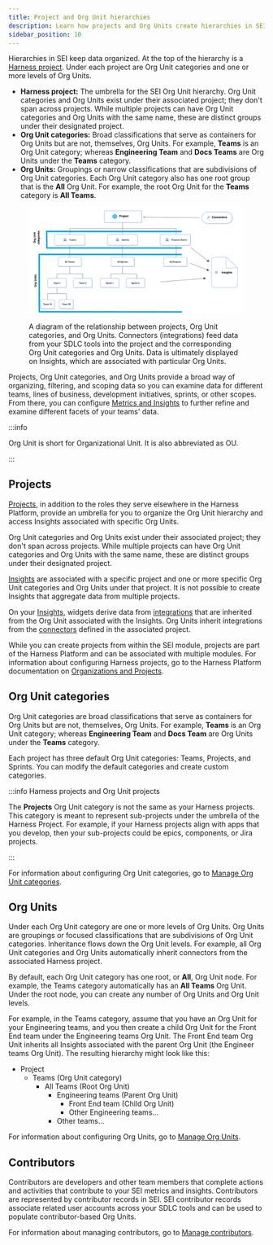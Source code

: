 ```yaml
---
title: Project and Org Unit hierarchies
description: Learn how projects and Org Units create hierarchies in SEI.
sidebar_position: 10
---
```


Hierarchies in SEI keep data organized. At the top of the hierarchy is a [Harness project](/docs/category/organizations-and-projects). Under each project are Org Unit categories and one or more levels of Org Units.

* **Harness project:** The umbrella for the SEI Org Unit hierarchy. Org Unit categories and Org Units exist under their associated project; they don't span across projects. While multiple projects can have Org Unit categories and Org Units with the same name, these are distinct groups under their designated project.
* **Org Unit categories:** Broad classifications that serve as containers for Org Units but are not, themselves, Org Units. For example, **Teams** is an Org Unit category; whereas **Engineering Team** and **Docs Teams** are Org Units under the **Teams** category.
* **Org Units:** Groupings or narrow classifications that are subdivisions of Org Unit categories. Each Org Unit category also has one root group that is the **All** Org Unit. For example, the root Org Unit for the **Teams** category is **All Teams**.

<figure>

![](./static/org-unit-hierarchies-diagram.png)

<figcaption>A diagram of the relationship between projects, Org Unit categories, and Org Units. Connectors (integrations) feed data from your SDLC tools into the project and the corresponding Org Unit categories and Org Units. Data is ultimately displayed on Insights, which are associated with particular Org Units.</figcaption>
</figure>

Projects, Org Unit categories, and Org Units provide a broad way of organizing, filtering, and scoping data so you can examine data for different teams, lines of business, development initiatives, sprints, or other scopes. From there, you can configure [Metrics and Insights](/docs/categories/metrics-and-insights) to further refine and examine different facets of your teams' data.

:::info

Org Unit is short for Organizational Unit. It is also abbreviated as OU.

:::

## Projects

[Projects](/docs/category/organizations-and-projects), in addition to the roles they serve elsewhere in the Harness Platform, provide an umbrella for you to organize the Org Unit hierarchy and access Insights associated with specific Org Units.

Org Unit categories and Org Units exist under their associated project; they don't span across projects. While multiple projects can have Org Unit categories and Org Units with the same name, these are distinct groups under their designated project.

[Insights](../sei-metrics-and-insights/sei-insights.md) are associated with a specific project and one or more specific Org Unit categories and Org Units under that project. It is not possible to create Insights that aggregate data from multiple projects.

On your [Insights](../sei-metrics-and-insights/sei-insights.md), widgets derive data from [integrations](/docs/category/connectors-and-integrations) that are inherited from the Org Unit associated with the Insights. Org Units inherit integrations from the [connectors](/docs/category/connectors-and-integrations) defined in the associated project.

While you can create projects from within the SEI module, projects are part of the Harness Platform and can be associated with multiple modules. For information about configuring Harness projects, go to the Harness Platform documentation on [Organizations and Projects](/docs/category/organizations-and-projects).

## Org Unit categories

Org Unit categories are broad classifications that serve as containers for Org Units but are not, themselves, Org Units. For example, **Teams** is an Org Unit category; whereas **Engineering Team** and **Docs Team** are Org Units under the **Teams** category.

Each project has three default Org Unit categories: Teams, Projects, and Sprints. You can modify the default categories and create custom categories.

:::info Harness projects and Org Unit projects

The **Projects** Org Unit category is not the same as your Harness projects. This category is meant to represent sub-projects under the umbrella of the Harness Project. For example, if your Harness projects align with apps that you develop, then your sub-projects could be epics, components, or Jira projects.

:::

For information about configuring Org Unit categories, go to [Manage Org Unit categories](./manage-org-unit-cat.md).

## Org Units

Under each Org Unit category are one or more levels of Org Units. Org Units are groupings or focused classifications that are subdivisions of Org Unit categories. Inheritance flows down the Org Unit levels. For example, all Org Unit categories and Org Units automatically inherit connectors from the associated Harness project.

By default, each Org Unit category has one root, or **All**, Org Unit node. For example, the Teams category automatically has an **All Teams** Org Unit. Under the root node, you can create any number of Org Units and Org Unit levels.

For example, in the Teams category, assume that you have an Org Unit for your Engineering teams, and you then create a child Org Unit for the Front End team under the Engineering teams Org Unit. The Front End team Org Unit inherits all Insights associated with the parent Org Unit (the Engineer teams Org Unit). The resulting hierarchy might look like this:

* Project
  * Teams (Org Unit category)
    * All Teams (Root Org Unit)
      * Engineering teams (Parent Org Unit)
        * Front End team (Child Org Unit)
        * Other Engineering teams...
      * Other teams...

For information about configuring Org Units, go to [Manage Org Units](./manage-org-units.md).

## Contributors

Contributors are developers and other team members that complete actions and activities that contribute to your SEI metrics and insights. Contributors are represented by contributor records in SEI. SEI contributor records associate related user accounts across your SDLC tools and can be used to populate contributor-based Org Units.

For information about managing contributors, go to [Manage contributors](./manage-contributors.md).

